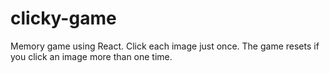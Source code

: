 # clicky-game
Memory game using React. Click each image just once. The game resets if you click an image more than one time.

